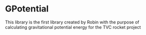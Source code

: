 # GPotential
This library is the first library created by Robin with the purpose of calculating gravitational potential energy for the TVC rocket project
